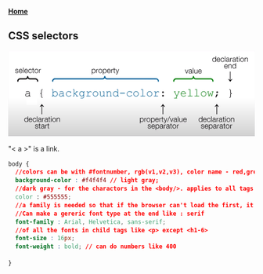 **[Home](../../index.md)**  

## CSS selectors
<img src="/assets/images/css-selectors.png" alt="drawing" width="600"/>  

"< a >" is a link.

```css
body {
  //colors can be with #fontnumber, rgb(v1,v2,v3), color name - red,green,yellow and html5 color names like coral
  background-color : #f4f4f4 // light gray;
  //dark gray - for the charactors in the <body/>. applies to all tags in <body> eg; <h1-6>, <p> etc
  color : #555555; 
  //a family is needed so that if the browser can't load the first, it will go to the next. 
  //Can make a gereric font type at the end like : serif
  font-family : Arial, Helvetica, sans-serif;
  //of all the fonts in child tags like <p> except <h1-6>
  font-size : 16px;
  font-weight : bold; // can do numbers like 400 
  
}
```

